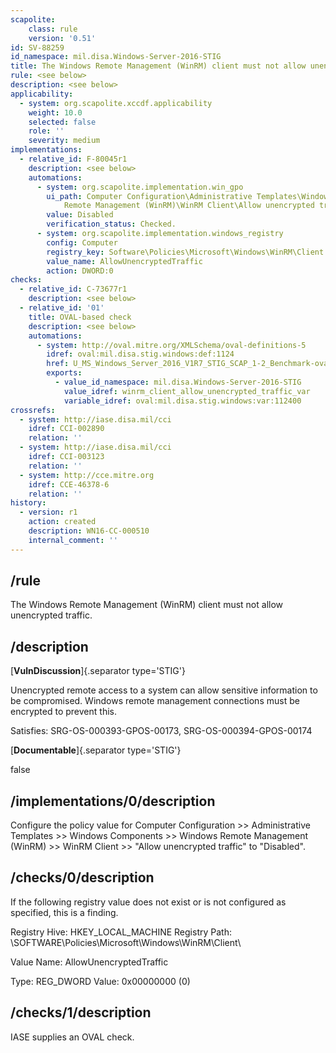 ```yaml
---
scapolite:
    class: rule
    version: '0.51'
id: SV-88259
id_namespace: mil.disa.Windows-Server-2016-STIG
title: The Windows Remote Management (WinRM) client must not allow unencrypted traffic.
rule: <see below>
description: <see below>
applicability:
  - system: org.scapolite.xccdf.applicability
    weight: 10.0
    selected: false
    role: ''
    severity: medium
implementations:
  - relative_id: F-80045r1
    description: <see below>
    automations:
      - system: org.scapolite.implementation.win_gpo
        ui_path: Computer Configuration\Administrative Templates\Windows Components\Windows
            Remote Management (WinRM)\WinRM Client\Allow unencrypted traffic
        value: Disabled
        verification_status: Checked.
      - system: org.scapolite.implementation.windows_registry
        config: Computer
        registry_key: Software\Policies\Microsoft\Windows\WinRM\Client
        value_name: AllowUnencryptedTraffic
        action: DWORD:0
checks:
  - relative_id: C-73677r1
    description: <see below>
  - relative_id: '01'
    title: OVAL-based check
    description: <see below>
    automations:
      - system: http://oval.mitre.org/XMLSchema/oval-definitions-5
        idref: oval:mil.disa.stig.windows:def:1124
        href: U_MS_Windows_Server_2016_V1R7_STIG_SCAP_1-2_Benchmark-oval.xml
        exports:
          - value_id_namespace: mil.disa.Windows-Server-2016-STIG
            value_idref: winrm_client_allow_unencrypted_traffic_var
            variable_idref: oval:mil.disa.stig.windows:var:112400
crossrefs:
  - system: http://iase.disa.mil/cci
    idref: CCI-002890
    relation: ''
  - system: http://iase.disa.mil/cci
    idref: CCI-003123
    relation: ''
  - system: http://cce.mitre.org
    idref: CCE-46378-6
    relation: ''
history:
  - version: r1
    action: created
    description: WN16-CC-000510
    internal_comment: ''
---
```



## /rule

The Windows Remote Management (WinRM) client must not allow unencrypted traffic.

## /description

[**VulnDiscussion**]{.separator type='STIG'}

Unencrypted remote access to a system can allow sensitive information to be compromised. Windows remote management connections must be encrypted to prevent this.

Satisfies: SRG-OS-000393-GPOS-00173, SRG-OS-000394-GPOS-00174

[**Documentable**]{.separator type='STIG'}

false

## /implementations/0/description

Configure the policy value for Computer Configuration >> Administrative Templates >> Windows Components >> Windows Remote Management (WinRM) >> WinRM Client >> "Allow unencrypted traffic" to "Disabled".

## /checks/0/description

If the following registry value does not exist or is not configured as specified, this is a finding.

Registry Hive: HKEY_LOCAL_MACHINE
Registry Path: \SOFTWARE\Policies\Microsoft\Windows\WinRM\Client\

Value Name: AllowUnencryptedTraffic

Type: REG_DWORD
Value: 0x00000000 (0)

## /checks/1/description

IASE supplies an OVAL check.
